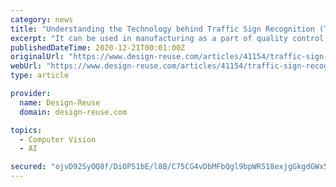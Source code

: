 ```yaml
---
category: news
title: "Understanding the Technology behind Traffic Sign Recognition (TSR) Systems"
excerpt: "It can be used in manufacturing as a part of quality control, object recognition, a way to navigate a mobile robot, or as a way to detect edges in images. To identify the matching area, we have to compare the template image against the source image by ..."
publishedDateTime: 2020-12-21T00:01:00Z
originalUrl: "https://www.design-reuse.com/articles/41154/traffic-sign-recognition-tsr-system.html"
webUrl: "https://www.design-reuse.com/articles/41154/traffic-sign-recognition-tsr-system.html"
type: article

provider:
  name: Design-Reuse
  domain: design-reuse.com

topics:
  - Computer Vision
  - AI

secured: "ojvD92SyOQ8f/DiOP51bE/l8B/C75CG4vDbMFbQgl9bpWR518exjgGkgdGWx5+cJ/f7IIhQboZsNMAKkoxtKBQ1QVYmcDZddpH6PGzuIL6bhSCxK/zcXUiFn55hws1jdYWKFDtyM046N3rHbR/3Gaxdv0K6EyRO6PVVqJLjcm0Rvsfs0c+N0C+YU8l5oI9FrjpOhU1KRdbiZAWlAZkoag7fYAhiN8mnllW0pIyzhlHAe+nbDrqZ4bvRZDVGloDd5P7t1En7C8bP7bK/JC016fQdKmlJyUbgK+ofWtT2oFudPtX0sL1FXfBiR1yMH8OMCyByF4vPgl83mT1KOnF9Mmn5Gf3nPObl48o1QMgYUz/k=;WqfGWAaojBdYSTYXaOLc4g=="
---
```


